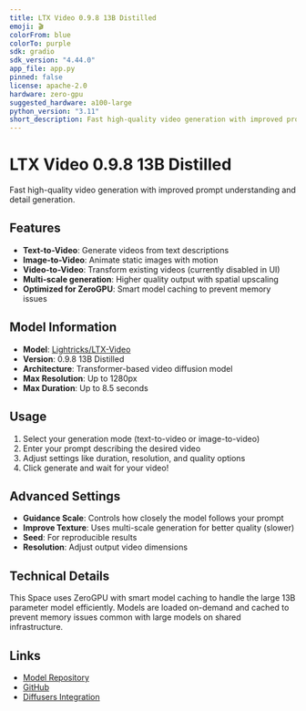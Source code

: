 ```yaml
---
title: LTX Video 0.9.8 13B Distilled
emoji: 🎬
colorFrom: blue
colorTo: purple
sdk: gradio
sdk_version: "4.44.0"
app_file: app.py
pinned: false
license: apache-2.0
hardware: zero-gpu
suggested_hardware: a100-large
python_version: "3.11"
short_description: Fast high-quality video generation with improved prompt understanding and ZeroGPU optimization
---
```


# LTX Video 0.9.8 13B Distilled

Fast high-quality video generation with improved prompt understanding and detail generation.

## Features

- **Text-to-Video**: Generate videos from text descriptions
- **Image-to-Video**: Animate static images with motion 
- **Video-to-Video**: Transform existing videos (currently disabled in UI)
- **Multi-scale generation**: Higher quality output with spatial upscaling
- **Optimized for ZeroGPU**: Smart model caching to prevent memory issues

## Model Information

- **Model**: [Lightricks/LTX-Video](https://huggingface.co/Lightricks/LTX-Video)
- **Version**: 0.9.8 13B Distilled
- **Architecture**: Transformer-based video diffusion model
- **Max Resolution**: Up to 1280px
- **Max Duration**: Up to 8.5 seconds

## Usage

1. Select your generation mode (text-to-video or image-to-video)
2. Enter your prompt describing the desired video
3. Adjust settings like duration, resolution, and quality options
4. Click generate and wait for your video!

## Advanced Settings

- **Guidance Scale**: Controls how closely the model follows your prompt
- **Improve Texture**: Uses multi-scale generation for better quality (slower)
- **Seed**: For reproducible results
- **Resolution**: Adjust output video dimensions

## Technical Details

This Space uses ZeroGPU with smart model caching to handle the large 13B parameter model efficiently. Models are loaded on-demand and cached to prevent memory issues common with large models on shared infrastructure.

## Links

- [Model Repository](https://huggingface.co/Lightricks/LTX-Video)
- [GitHub](https://github.com/Lightricks/LTX-Video)
- [Diffusers Integration](https://huggingface.co/Lightricks/LTX-Video-0.9.8-13B-distilled#diffusers-🧨)